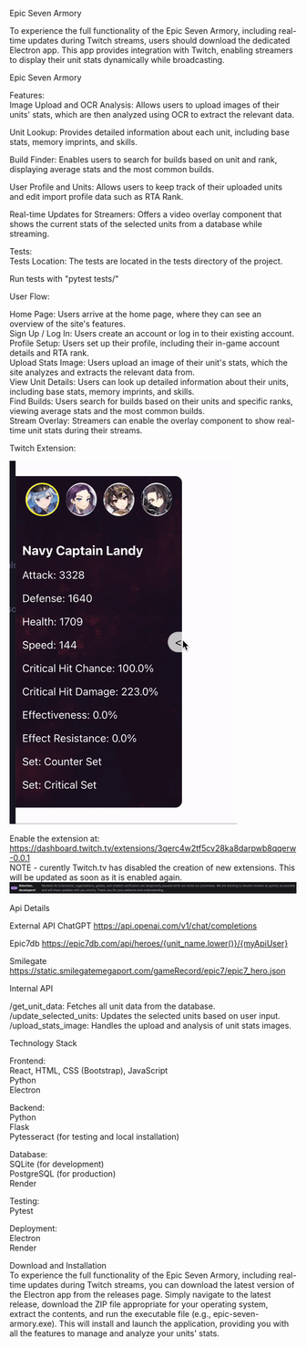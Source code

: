 Epic Seven Armory

To experience the full functionality of the Epic Seven Armory, including real-time updates during Twitch streams, users should download the dedicated Electron app. This app provides integration with Twitch, enabling streamers to display their unit stats dynamically while broadcasting.

Epic Seven Armory  

Features:  
Image Upload and OCR Analysis: Allows users to upload images of their units' stats, which are then analyzed using OCR to extract the relevant data.

Unit Lookup: Provides detailed information about each unit, including base stats, memory imprints, and skills.

Build Finder: Enables users to search for builds based on unit and rank, displaying average stats and the most common builds.

User Profile and Units: Allows users to keep track of their uploaded units and edit import profile data such as RTA Rank. 

Real-time Updates for Streamers: Offers a video overlay component that shows the current stats of the selected units from a database while streaming. 

Tests:  
Tests Location: The tests are located in the tests directory of the project.

Run tests with "pytest tests/"

User Flow:

Home Page: Users arrive at the home page, where they can see an overview of the site's features.  
Sign Up / Log In: Users create an account or log in to their existing account.  
Profile Setup: Users set up their profile, including their in-game account details and RTA rank.  
Upload Stats Image: Users upload an image of their unit's stats, which the site analyzes and extracts the relevant data from.  
View Unit Details: Users can look up detailed information about their units, including base stats, memory imprints, and skills.  
Find Builds: Users search for builds based on their units and specific ranks, viewing average stats and the most common builds.  
Stream Overlay: Streamers can enable the overlay component to show real-time unit stats during their streams.

Twitch Extension:

![Demo Animation](https://github.com/Faugnom1/epic-seven-armory/blob/master/Sidebar.gif)

Enable the extension at: https://dashboard.twitch.tv/extensions/3qerc4w2tf5cv28ka8darpwb8qqerw-0.0.1  
NOTE - curently Twitch.tv has disabled the creation of new extensions. This will be updated as soon as it is enabled again.
![Alt text](https://github.com/Faugnom1/epic-seven-armory/blob/master/twitch.png)


Api Details

External API
ChatGPT
https://api.openai.com/v1/chat/completions

Epic7db
https://epic7db.com/api/heroes/{unit_name.lower()}/{myApiUser}

Smilegate
https://static.smilegatemegaport.com/gameRecord/epic7/epic7_hero.json

Internal API

/get_unit_data: Fetches all unit data from the database.  
/update_selected_units: Updates the selected units based on user input.  
/upload_stats_image: Handles the upload and analysis of unit stats images.  

Technology Stack

Frontend:  
React,
HTML, CSS (Bootstrap), JavaScript  
Python  
Electron

Backend:  
Python  
Flask  
Pytesseract (for testing and local installation)

Database:  
SQLite (for development)  
PostgreSQL (for production)  
Render  

Testing:  
Pytest

Deployment:  
Electron  
Render  

Download and Installation  
To experience the full functionality of the Epic Seven Armory, including real-time updates during Twitch streams, you can download the latest version of the Electron app from the releases page. Simply navigate to the latest release, download the ZIP file appropriate for your operating system, extract the contents, and run the executable file (e.g., epic-seven-armory.exe). This will install and launch the application, providing you with all the features to manage and analyze your units' stats.
